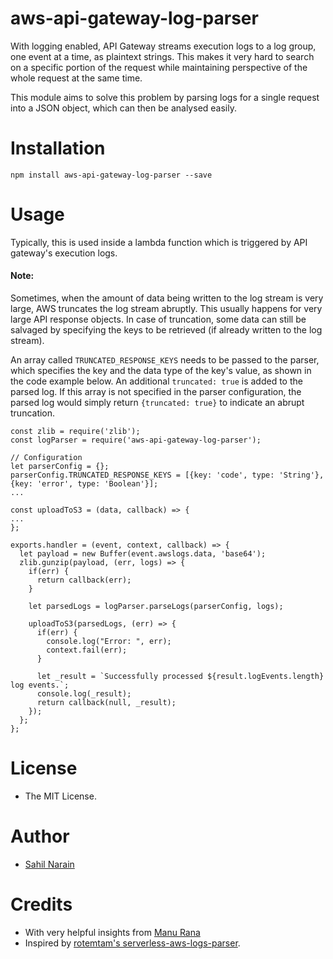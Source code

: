 # aws-api-gateway-log-parser
With logging enabled, API Gateway streams execution logs to a log group, one event at a time, as plaintext strings. This makes it very hard to search on a specific portion of the request while maintaining perspective of the whole request at the same time.

This module aims to solve this problem by parsing logs for a single request into a JSON object, which can then be analysed easily.

# Installation
`npm install aws-api-gateway-log-parser --save`

# Usage
Typically, this is used inside a lambda function which is triggered by API gateway's execution logs.

#### Note:
Sometimes, when the amount of data being written to the log stream is very large, AWS truncates the log stream abruptly. This usually happens for very large API response objects. In case of truncation, some data can still be salvaged by specifying the keys to be retrieved (if already written to the log stream).

An array called `TRUNCATED_RESPONSE_KEYS` needs to be passed to the parser, which specifies the key and the data type of the key's value, as shown in the code example below. An additional `truncated: true` is added to the parsed log. If this array is not specified in the parser configuration, the parsed log would simply return `{truncated: true}` to indicate an abrupt truncation.

```
const zlib = require('zlib');
const logParser = require('aws-api-gateway-log-parser');

// Configuration
let parserConfig = {};
parserConfig.TRUNCATED_RESPONSE_KEYS = [{key: 'code', type: 'String'}, {key: 'error', type: 'Boolean'}];
...

const uploadToS3 = (data, callback) => {
...
};

exports.handler = (event, context, callback) => {
  let payload = new Buffer(event.awslogs.data, 'base64');
  zlib.gunzip(payload, (err, logs) => {
    if(err) {
      return callback(err);
    }

    let parsedLogs = logParser.parseLogs(parserConfig, logs);

    uploadToS3(parsedLogs, (err) => {
      if(err) {
        console.log("Error: ", err);
        context.fail(err);
      }

      let _result = `Successfully processed ${result.logEvents.length} log events.`;
      console.log(_result);
      return callback(null, _result);
    });
  };
};
```

# License
- The MIT License.

# Author
- [Sahil Narain](https://github.com/sahilnarain)

# Credits
- With very helpful insights from [Manu Rana](https://github.com/manurana)
- Inspired by [rotemtam's serverless-aws-logs-parser](https://github.com/rotemtam/serverless-aws-logs-parser).

